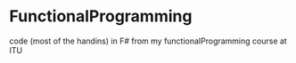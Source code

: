 # FunctionalProgramming
code (most of the handins) in F# from my functionalProgramming course at ITU
